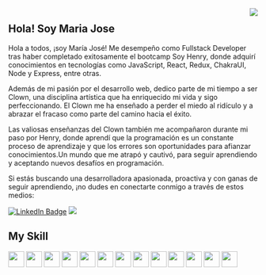 <img align="right" src="https://media.licdn.com/dms/image/D4D16AQGvRRwjKjMHbg/profile-displaybackgroundimage-shrink_350_1400/0/1690841441701?e=1696464000&v=beta&t=rL8O-u6URlo8k0HV0reuE9ByDBJckaBJrtAoynHLAfA" />




<h2>Hola! Soy <a> Maria Jose</a></h2>
  
Hola a todos, ¡soy María José! Me desempeño como Fullstack Developer tras haber completado exitosamente el bootcamp Soy Henry, donde adquirí conocimientos en tecnologías como JavaScript, React, Redux, ChakraUI, Node y Express, entre otras.

Además de mi pasión por el desarrollo web, dedico parte de mi tiempo a ser Clown, una disciplina artística que ha enriquecido mi vida y sigo perfeccionando. El Clown me ha enseñado a perder el miedo al ridículo y a abrazar el fracaso como parte del camino hacia el éxito.

Las valiosas enseñanzas del Clown también me acompañaron durante mi paso por Henry, donde aprendí que la programación es un constante proceso de aprendizaje y que los errores son oportunidades para afianzar conocimientos.Un mundo que me atrapó y cautivó, para seguir aprendiendo y aceptando nuevos desafíos en programación. 

Si estás buscando una desarrolladora apasionada, proactiva y con ganas de seguir aprendiendo, ¡no dudes en conectarte conmigo a través de estos medios:

<p><a href="https://www.linkedin.com/in/mjolaechea/"><img src="https://img.shields.io/badge/-@mjolaechea-0077B5?style=flat-square&amp;labelColor=0077B5&amp;logo=LinkedIn&amp;link=https://www.linkedin.com/in/mjolaechea/" alt="LinkedIn Badge"></a>  <img src="https://img.shields.io/badge/-olaecheamariajose@gmail.com-0077B5?style=flat-square&amp;labelColor=0077B5&amp;logo=Gmail&amp; alt="Gmail Badge"></p>


## My Skill 
<p align="left">
<img width ='32px' src ='https://raw.githubusercontent.com/rahulbanerjee26/githubAboutMeGenerator/main/icons/nodejs.svg'>
<img width ='32px' src ='https://raw.githubusercontent.com/rahulbanerjee26/githubAboutMeGenerator/main/icons/express.svg'>
<img width ='32px' src ='https://raw.githubusercontent.com/rahulbanerjee26/githubAboutMeGenerator/main/icons/postgresql.svg'>
<img width ='32px' src ='https://raw.githubusercontent.com/rahulbanerjee26/githubAboutMeGenerator/main/icons/mysql.svg'>
<img width ='32px' src ='https://raw.githubusercontent.com/rahulbanerjee26/githubAboutMeGenerator/main/icons/reactjs.svg'>
<img width ='32px' src ='https://raw.githubusercontent.com/rahulbanerjee26/githubAboutMeGenerator/main/icons/redux.svg'>
<img width ='32px' src ='https://raw.githubusercontent.com/rahulbanerjee26/githubAboutMeGenerator/main/icons/html.svg'>
<img width ='32px' src ='https://raw.githubusercontent.com/rahulbanerjee26/githubAboutMeGenerator/main/icons/css.svg'>
<img width ='32px' src ='https://raw.githubusercontent.com/rahulbanerjee26/githubAboutMeGenerator/main/icons/javascript.svg'>
<img width ='32px' src ='https://raw.githubusercontent.com/rahulbanerjee26/githubAboutMeGenerator/main/icons/java.svg'>
<img width ='32px' src ='https://raw.githubusercontent.com/rahulbanerjee26/githubAboutMeGenerator/main/icons/spring.svg'>
<img width ='32px' src ='https://raw.githubusercontent.com/rahulbanerjee26/githubAboutMeGenerator/main/icons/postman.svg'>
<img width ='32px' src ='https://raw.githubusercontent.com/rahulbanerjee26/githubAboutMeGenerator/main/icons/git.svg'>
</p>




<br/>  


 


<br />


